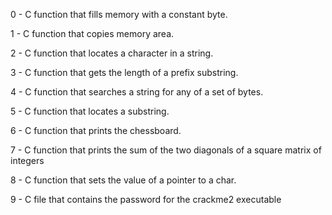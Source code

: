 0 - C function that fills memory with a constant byte.

1 - C function that copies memory area.

2 - C function that locates a character in a string. 

3 - C function that gets the length of a prefix substring. 

4 - C function that searches a string for any of a set of bytes. 

5 - C function that locates a substring.

6 - C function that prints the chessboard.

7 - C function that prints the sum of the two diagonals of a square matrix of integers

8 - C function that sets the value of a pointer to a char.

9 - C file that contains the password for the crackme2 executable
